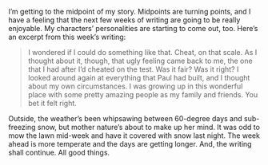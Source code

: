 I’m getting to the midpoint of my story. Midpoints are turning points, and I have a feeling that the next few weeks of writing are going to be really enjoyable. My characters’ personalities are starting to come out, too. Here’s an excerpt from this week’s writing:

> I wondered if I could do something like that. Cheat, on that scale. As I thought about it, though, that ugly feeling came back to me, the one that I had after I’d cheated on the test. Was it fair? Was it right? I looked around again at everything that Paul had built, and I thought about my own circumstances. I was growing up in this wonderful place with some pretty amazing people as my family and friends. You bet it felt right.

Outside, the weather’s been whipsawing between 60-degree days and sub-freezing snow, but mother nature’s about to make up her mind. It was odd to mow the lawn mid-week and have it covered with snow last night. The week ahead is more temperate and the days are getting longer. And, the writing shall continue. All good things.

